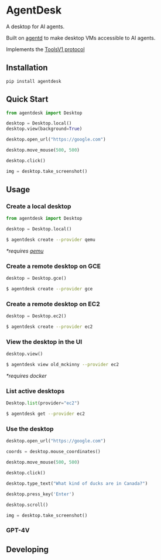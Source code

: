 # AgentDesk

A desktop for AI agents.

Built on [agentd](https://github.com/AgentSea/agentd) to make desktop VMs accessible to AI agents.

Implements the [ToolsV1 protocol](https://github.com/AgentSea/agent-tools)

## Installation

```
pip install agentdesk
```

## Quick Start

```python
from agentdesk import Desktop

desktop = Desktop.local()
desktop.view(background=True)

desktop.open_url("https://google.com")

desktop.move_mouse(500, 500)

desktop.click()

img = desktop.take_screenshot()
```

## Usage

### Create a local desktop

```python
from agentdesk import Desktop

desktop = Desktop.local()
```

```bash
$ agentdesk create --provider qemu
```

_\*requires [qemu](https://www.qemu.org/)_

### Create a remote desktop on GCE

```python
desktop = Desktop.gce()
```

```bash
$ agentdesk create --provider gce
```

### Create a remote desktop on EC2

```python
desktop = Desktop.ec2()
```

```bash
$ agentdesk create --provider ec2
```

### View the desktop in the UI

```python
desktop.view()
```

```bash
$ agentdesk view old_mckinny --provider ec2
```

_\*requires docker_

### List active desktops

```python
Desktop.list(provider="ec2")
```

```bash
$ agentdesk get --provider ec2
```

### Use the desktop

```python
desktop.open_url("https://google.com")

coords = desktop.mouse_coordinates()

desktop.move_mouse(500, 500)

desktop.click()

desktop.type_text("What kind of ducks are in Canada?")

desktop.press_key('Enter')

desktop.scroll()

img = desktop.take_screenshot()
```

### GPT-4V

## Developing
